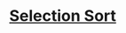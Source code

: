 # [Selection Sort](https://github.com/trekhleb/javascript-algorithms/tree/master/src/algorithms/sorting/selection-sort)
